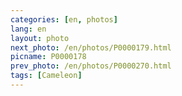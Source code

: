 ```yaml
---
categories: [en, photos]
lang: en
layout: photo
next_photo: /en/photos/P0000179.html
picname: P0000178
prev_photo: /en/photos/P0000270.html
tags: [Cameleon]
---
```

